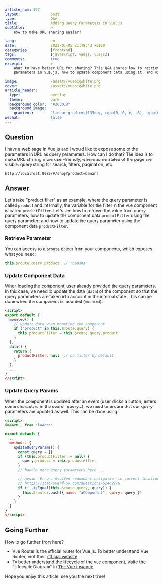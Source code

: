 ```yaml
---
article_num: 197
layout:              post
type:                Q&A
title:               Adding Query Parameters in Vue.js
subtitle:            >
    How to make URL sharing easier?

lang:                en
date:                2022-01-05 21:48:43 +0100
categories:          [frontend]
tags:                [javascript, vuejs, vuejs2]
comments:            true
excerpt:             >
    What to have better URL for sharing? This Q&A shares how to retrieve query
    parameters in Vue.js, how to update component data using it, and vise versa.

image:               /assets/vuebigwhite.png
cover:               /assets/vuebigwhite.png
article_header:
  type:              overlay
  theme:             dark
  background_color:  "#203028"
  background_image:
    gradient:        "linear-gradient(135deg, rgba(0, 0, 0, .6), rgba(0, 0, 0, .4))"
wechat:              false
---
```


## Question

I have a web page in Vue.js and I would like to expose some of the parameters in
URL as query parameters. How can I do that? The idea is to make URL sharing more
user-friendly, where some states of the page are visible: query string for
search, filters, pagination, etc.

```
http://localhost:8080/#/shop?product=banana
```

## Answer

Let's take "product filter" as an example, where the query parameter is called
`product` and internally, the variable for the filter in the vue component is
called `productFilter`. Let's see how to retrieve the value from query
parameters; how to update the component data
`productFilter` using the query parameter; and how to update the query parameter
using the component data `productFilter`.

### Retrieve Parameter

You can access to a `$route` object from your components, which exposes what you
need:

```js
this.$route.query.product  // "banana"
```

### Update Component Data

When loading the component, user already provided the query parameters. In this
case, we need to update the data (`data`) of the component so that the query
parameters are taken into account in the internal state. This can be done when
the component is mounted (`mounted`).

```html
<script>
export default {
  mounted() {
    // update data when mounting the component
    if ("product" in this.$route.query) {
      this.productFilter = this.$route.query.product
    }
  },
  data() {
    return {
      productFilter: null  // no filter by default
    }
  },
  ...
}
</script>
```

### Update Query Params

When the component is updated after an event (user clicks a button, enters some
characters in the search query...), we need to ensure that our query parameters are
updated as well. This can be done using:

```html
<script>
import _ from "lodash"

export default {
  ...
  methods: {
    updateQueryParams() {
      const query = {}
      if (this.productFilter != null) {
        query.product = this.productFilter
      }
      // handle more query parameters here ...

      // Avoid "Error: Avoided redundant navigation to current location"
      // https://stackoverflow.com/questions/62462276
      if (!_.isEqual(this.$route.query, query)) {
        this.$router.push({ name: "aComponent", query: query })
      }
    }
  }
}
</script>
```

## Going Further

How to go further from here?

- Vue Router is the official router for Vue.js. To better understand Vue Router,
  visit their [official website](https://router.vuejs.org/).
- To better understand the lifecycle of the vue component, visite the "Lifecycle
  Diagram" in [The Vue Instance](https://vuejs.org/v2/guide/instance.html).

Hope you enjoy this article, see you the next time!
